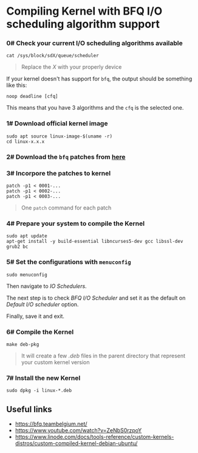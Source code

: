 # Compiling Kernel with BFQ I/O scheduling algorithm support

### 0# Check your current I/O scheduling algorithms available
```
cat /sys/block/sdX/queue/scheduler
```

> Replace the *_X_* with your properly device

If your kernel doesn't has support for `bfq`, the output should be something like this:
```
noop deadline [cfq]
```

This means that you have 3 algorithms and the `cfq` is the selected one.

### 1# Download official kernel image
```
sudo apt source linux-image-$(uname -r)
cd linux-x.x.x
```

### 2# Download the `bfq` patches from [here](https://bfq.teambelgium.net/bfq/patches/)

### 3# Incorpore the patches to kernel
```
patch -p1 < 0001-...
patch -p1 < 0002-...
patch -p1 < 0003-...
```

> One `patch` command for each patch

### 4# Prepare your system to compile the Kernel
```
sudo apt update
apt-get install -y build-essential libncurses5-dev gcc libssl-dev grub2 bc
```

### 5# Set the configurations with `menuconfig`
```
sudo menuconfig
```

Then navigate to _IO Schedulers_.

The next step is to check _BFQ I/O Scheduler_ and set it as the default on _Default I/O scheduler_ option.

Finally, save it and exit.


### 6# Compile the Kernel
```
make deb-pkg
```

> It will create a few _.deb_ files in the parent directory that represent your custom kernel version

### 7# Install the new Kernel
```
sudo dpkg -i linux-*.deb
```

## Useful links
- https://bfq.teambelgium.net/
- https://www.youtube.com/watch?v=ZeNbS0rzpoY
- https://www.linode.com/docs/tools-reference/custom-kernels-distros/custom-compiled-kernel-debian-ubuntu/
